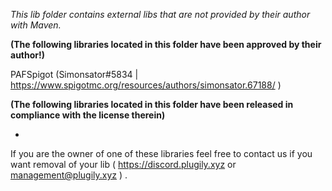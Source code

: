 _This lib folder contains external libs that are not provided by their author with Maven._

**(The following libraries located in this folder have been approved by their author!)**

PAFSpigot (Simonsator#5834 | https://www.spigotmc.org/resources/authors/simonsator.67188/ )


**(The following libraries located in this folder have been released in compliance with the license therein)**

-

If you are the owner of one of these libraries feel free to contact us if you want removal of your lib ( https://discord.plugily.xyz or management@plugily.xyz ) . 